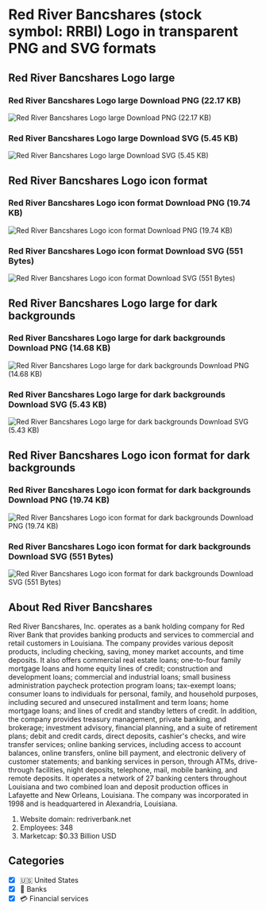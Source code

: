 # Red River Bancshares (stock symbol: RRBI) Logo in transparent PNG and SVG formats

## Red River Bancshares Logo large

### Red River Bancshares Logo large Download PNG (22.17 KB)

![Red River Bancshares Logo large Download PNG (22.17 KB)](/img/orig/RRBI_BIG-95370b19.png)

### Red River Bancshares Logo large Download SVG (5.45 KB)

![Red River Bancshares Logo large Download SVG (5.45 KB)](/img/orig/RRBI_BIG-96d8dc8f.svg)

## Red River Bancshares Logo icon format

### Red River Bancshares Logo icon format Download PNG (19.74 KB)

![Red River Bancshares Logo icon format Download PNG (19.74 KB)](/img/orig/RRBI-ae3eda53.png)

### Red River Bancshares Logo icon format Download SVG (551 Bytes)

![Red River Bancshares Logo icon format Download SVG (551 Bytes)](/img/orig/RRBI-674c9035.svg)

## Red River Bancshares Logo large for dark backgrounds

### Red River Bancshares Logo large for dark backgrounds Download PNG (14.68 KB)

![Red River Bancshares Logo large for dark backgrounds Download PNG (14.68 KB)](/img/orig/RRBI_BIG.D-0253f3f6.png)

### Red River Bancshares Logo large for dark backgrounds Download SVG (5.43 KB)

![Red River Bancshares Logo large for dark backgrounds Download SVG (5.43 KB)](/img/orig/RRBI_BIG.D-8e2e0c99.svg)

## Red River Bancshares Logo icon format for dark backgrounds

### Red River Bancshares Logo icon format for dark backgrounds Download PNG (19.74 KB)

![Red River Bancshares Logo icon format for dark backgrounds Download PNG (19.74 KB)](/img/orig/RRBI.D-8e127eda.png)

### Red River Bancshares Logo icon format for dark backgrounds Download SVG (551 Bytes)

![Red River Bancshares Logo icon format for dark backgrounds Download SVG (551 Bytes)](/img/orig/RRBI.D-9eb4def0.svg)

## About Red River Bancshares

Red River Bancshares, Inc. operates as a bank holding company for Red River Bank that provides banking products and services to commercial and retail customers in Louisiana. The company provides various deposit products, including checking, saving, money market accounts, and time deposits. It also offers commercial real estate loans; one-to-four family mortgage loans and home equity lines of credit; construction and development loans; commercial and industrial loans; small business administration paycheck protection program loans; tax-exempt loans; consumer loans to individuals for personal, family, and household purposes, including secured and unsecured installment and term loans; home mortgage loans; and lines of credit and standby letters of credit. In addition, the company provides treasury management, private banking, and brokerage; investment advisory, financial planning, and a suite of retirement plans; debit and credit cards, direct deposits, cashier's checks, and wire transfer services; online banking services, including access to account balances, online transfers, online bill payment, and electronic delivery of customer statements; and banking services in person, through ATMs, drive-through facilities, night deposits, telephone, mail, mobile banking, and remote deposits. It operates a network of 27 banking centers throughout Louisiana and two combined loan and deposit production offices in Lafayette and New Orleans, Louisiana. The company was incorporated in 1998 and is headquartered in Alexandria, Louisiana.

1. Website domain: redriverbank.net
2. Employees: 348
3. Marketcap: $0.33 Billion USD


## Categories
- [x] 🇺🇸 United States
- [x] 🏦 Banks
- [x] 💳 Financial services
